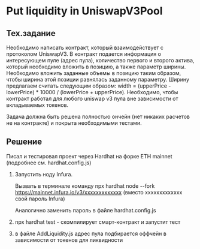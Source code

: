 # Put liquidity in UniswapV3Pool
## Тех.задание

Необходимо написать контракт, который взаимодействует с протоколом UniswapV3.
В контракт подается информация о интересующем пуле (адрес пула), количество первого и второго актива, который необходимо вложить в позицию, а также параметр ширины.
Необходимо вложить заданные объемы в позицию таким образом, чтобы ширина этой позиции равнялась заданному параметру.
Ширину предлагаем считать следующим образом: width = (upperPrice - lowerPrice) * 10000 / (lowerPrice + upperPrice).
Необходимо, чтобы контракт работал для любого uniswap v3 пула вне зависимости от вкладываемых токенов.

Задача должна быть решена полностью ончейн (нет никаких расчетов не на контракте) и покрыта необходимыми тестами.

## Решение

Писал и тестировал проект через Hardhat на форке ETH mainnet (подробнее см. hardhat.config.js)

1. Запустить ноду Infura.

   Вызвать в терминале команду npx hardhat node --fork https://mainnet.infura.io/v3/xxxxxxxxxxxxx (вместо xxxxxxxxxxxxx свой пароль Infura)

   Аналогично заменить пароль в файле hardhat.config.js
3. npx hardhat test - скомпилирует смарт-контракт и запустит тест
4. в файле AddLiquidity.js адрес пула подбирается оффчейн в зависимости от токенов для ликвидности
